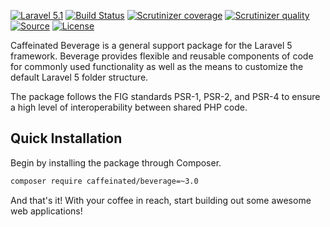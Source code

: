 <!---
title: Overview
author: Robin Radic and Shea Lewis
-->

[![Laravel 5.1](https://img.shields.io/badge/Laravel-5.1-orange.svg?style=flat-square)](http://laravel.com)
[![Build Status](https://img.shields.io/travis/caffeinated/beverage.svg?&style=flat-square)](https://travis-ci.org/caffeinated/beverage)
[![Scrutinizer coverage](https://img.shields.io/scrutinizer/coverage/g/caffeinated/beverage.svg?&style=flat-square)](https://scrutinizer-ci.com/g/caffeinated/beverage)
[![Scrutinizer quality](https://img.shields.io/scrutinizer/g/caffeinated/beverage.svg?&style=flat-square)](https://scrutinizer-ci.com/g/caffeinated/beverage)
[![Source](http://img.shields.io/badge/source-caffeinated/beverage-blue.svg?style=flat-square)](https://github.com/caffeinated/beverage)
[![License](http://img.shields.io/badge/license-MIT-brightgreen.svg?style=flat-square)](https://tldrlegal.com/license/mit-license)

Caffeinated Beverage is a general support package for the Laravel 5 framework. Beverage provides flexible and reusable components of code for commonly used functionality as well as the means to customize the default Laravel 5 folder structure.

The package follows the FIG standards PSR-1, PSR-2, and PSR-4 to ensure a high level of interoperability between shared PHP code.

Quick Installation
------------------
Begin by installing the package through Composer.

```bash
composer require caffeinated/beverage=~3.0
```

And that's it! With your coffee in reach, start building out some awesome web applications!
